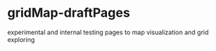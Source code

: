# gridMap-draftPages
experimental and internal testing pages to map visualization and grid exploring
